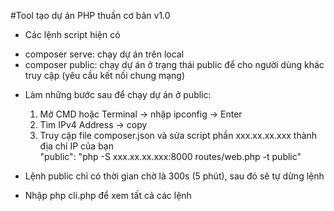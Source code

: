 #Tool tạo dự án PHP thuần cơ bản v1.0

- Các lệnh script hiện có

* composer serve: chạy dự án trên local
* composer public: chạy dự án ở trạng thái public để cho người dùng khác truy cập
  (yêu cầu kết nối chung mạng)

- Làm những bước sau để chạy dự án ở public:

  1. Mở CMD hoặc Terminal -> nhập ipconfig -> Enter
  2. Tìm IPv4 Address -> copy
  3. Truy cập file composer.json và sửa script phần xxx.xx.xx.xxx thành địa chỉ IP của bạn<br>
     "public": "php -S xxx.xx.xx.xxx:8000 routes/web.php -t public"

- Lệnh public chỉ có thời gian chờ là 300s (5 phút), sau đó sẽ tự dừng lệnh
- Nhập php cli.php để xem tất cả các lệnh
